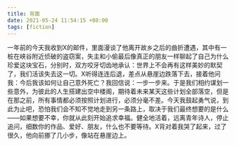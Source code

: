 ```yaml
---
title: 背面
date: 2021-05-24 11:54:15 +08:00
tags: [fiction]
---
```


一年前的今天我收到X的邮件，里面漫谈了他离开故乡之后的曲折遭遇，其中有一桩在峡谷附近侦破的盗窃案，失主和小偷最后像真正的朋友一样聊起了自己为什么珍爱这块宝石，分别时，双方咬牙切齿地承认：世界上不会再有这样美妙的默契了，我们活该失去这一切。X听得连连后退，差点从悬崖边跌落下去，接着他问我：今后我该如何让自己意外死亡？我回信说：一步一步来。于是我们相约谋划一些意外，为彼此的人生搭建出空中楼阁，期待着未来某天这些计划全部落空，但是在那之前，所有事情都必须按照计划进行，必须分毫不差。今天我鼓起勇气说，到此为止吧，恐怕我们会不知不觉地走到另一条路上，取决于我们最终想要的是什么——如果想要不幸，你就从此刻开始追求幸福。健全地活着，远离青年诗人，停止追问，细数你的作品、爱好、朋友，什么也不要等待。X背对着我哭了起来，过了很久，他向前挪了几小步，像站在悬崖边上。
